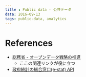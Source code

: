 ```yaml
---
title : Public data - 公共データ
data: 2016-09-13
tags: public-data, analytics
---
```



# References

+ [総務省 - オープンデータ戦略の推進](http://www.soumu.go.jp/menu_seisaku/ictseisaku/ictriyou/opendata/)
  + ここの関連リンクが役に立つ
+ [政府統計の総合窓口(e-stat) API](http://www.e-stat.go.jp/api/)
